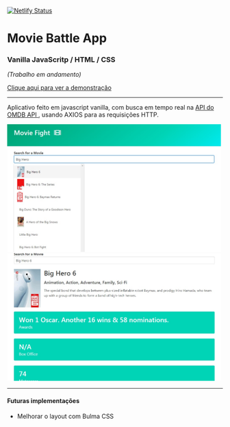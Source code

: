 [![Netlify Status](https://api.netlify.com/api/v1/badges/1dc3411f-a445-415e-8494-0249ad1df6c7/deploy-status)](https://app.netlify.com/sites/peaceful-hugle-890cf9/deploys)


# Movie Battle App #
### Vanilla JavaScritp / HTML / CSS ###

*(Trabalho em andamento)*

[Clique aqui para ver a demonstração](https://moviebattleapp-michaelnsc.netlify.app/)



----

Aplicativo feito em javascript vanilla, com busca em tempo real na [API do OMDB API ](http://www.omdbapi.com/), usando AXIOS para as requisições HTTP.

<img src="./assets/image-1-v1.jpg" width="500"> 

<img src="./assets/image-2-v1.jpg" width="500">

----
#### Futuras implementações ####

- Melhorar o layout com Bulma CSS